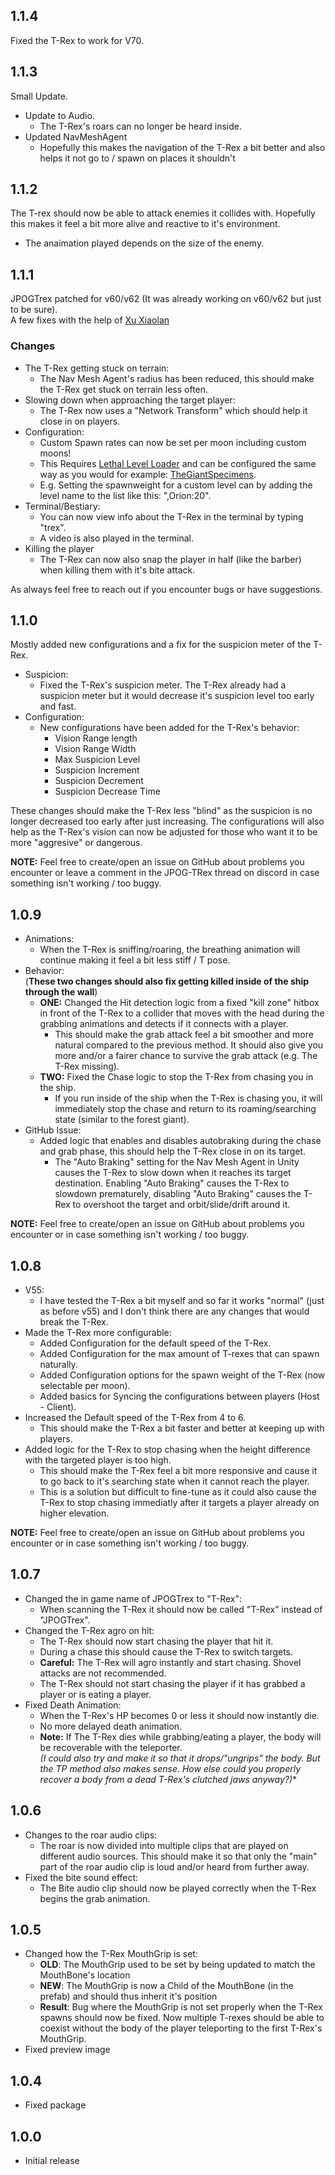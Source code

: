 ## 1.1.4
Fixed the T-Rex to work for V70.

## 1.1.3
Small Update.

- Update to Audio. 
	- The T-Rex's roars can no longer be heard inside.
- Updated NavMeshAgent
	- Hopefully this makes the navigation of the T-Rex a bit better and also helps it not go to / spawn on places it shouldn't

## 1.1.2

The T-rex should now be able to attack enemies it collides with. Hopefully this makes it feel a bit more alive and reactive to it's environment.
- The anaimation played depends on the size of the enemy.

## 1.1.1
JPOGTrex patched for v60/v62 (It was already working on v60/v62 but just to be sure).  
A few fixes with the help of [Xu Xiaolan](https://thunderstore.io/c/lethal-company/p/XuXiaolan/)

### Changes
- The T-Rex getting stuck on terrain:
	- The Nav Mesh Agent's radius has been reduced, this should make the T-Rex get stuck on terrain less often.
- Slowing down when approaching the target player:
	- The T-Rex now uses a "Network Transform" which should help it close in on players.
- Configuration:
	- Custom Spawn rates can now be set per moon including custom moons!
	- This Requires [Lethal Level Loader](https://thunderstore.io/c/lethal-company/p/IAmBatby/LethalLevelLoader/) and can be configured the same way as you would for example: [TheGiantSpecimens](https://thunderstore.io/c/lethal-company/p/XuXiaolan/TheGiantSpecimens/).
	- E.g. Setting the spawnweight for a custom level can by adding the level name to the list like this: ",Orion:20".
- Terminal/Bestiary:
	- You can now view info about the T-Rex in the terminal by typing "trex".
	- A video is also played in the terminal.
- Killing the player
	- The T-Rex can now also snap the player in half (like the barber) when killing them with it's bite attack. 

As always feel free to reach out if you encounter bugs or have suggestions.

## 1.1.0
Mostly added new configurations and a fix for the suspicion meter of the T-Rex.
- Suspicion:
	- Fixed the T-Rex's suspicion meter. The T-Rex already had a suspicion meter but it would decrease it's suspicion level too early and fast.
- Configuration:
	- New configurations have been added for the T-Rex's behavior:
		- Vision Range length
		- Vision Range Width
		- Max Suspicion Level
		- Suspicion Increment
		- Suspicion Decrement
		- Suspicion Decrease Time
		
These changes should make the T-Rex less "blind" as the suspicion is no longer decreased too early after just increasing. The configurations will also help as the T-Rex's vision can now be adjusted for those who want it to be more "aggresive" or dangerous.

**NOTE:** Feel free to create/open an issue on GitHub about problems you encounter or leave a comment in the JPOG-TRex thread on discord in case something isn't working / too buggy.

## 1.0.9
- Animations:
	- When the T-Rex is sniffing/roaring, the breathing animation will continue making it feel a bit less stiff / T pose.
- Behavior:  
(**These two changes should also fix getting killed inside of the ship through the wall**)
	- **ONE:** Changed the Hit detection logic from a fixed "kill zone" hitbox in front of the T-Rex to a collider that moves with the head during the grabbing animations and detects if it connects with a player.  
		- This should make the grab attack feel a bit smoother and more natural compared to the previous method. It should also give you more and/or a fairer chance to survive the grab attack (e.g. The T-Rex missing).
	- **TWO:** Fixed the Chase logic to stop the T-Rex from chasing you in the ship.  
		- If you run inside of the ship when the T-Rex is chasing you, it will immediately stop the chase and return to its roaming/searching state (similar to the forest giant).
- GitHub Issue:
	- Added logic that enables and disables autobraking during the chase and grab phase, this should help the T-Rex close in on its target.
		- The "Auto Braking" setting for the Nav Mesh Agent in Unity causes the T-Rex to slow down when it reaches its target destination. Enabling "Auto Braking" causes the T-Rex to slowdown prematurely, disabling "Auto Braking" causes the T-Rex to overshoot the target and orbit/slide/drift around it.
	
**NOTE:** Feel free to create/open an issue on GitHub about problems you encounter or in case something isn't working / too buggy.

## 1.0.8
- V55:
	- I have tested the T-Rex a bit myself and so far it works "normal" (just as before v55) and I don't think there are any changes that would break the T-Rex.
- Made the T-Rex more configurable:
	- Added Configuration for the default speed of the T-Rex.
	- Added Configuration for the max amount of T-rexes that can spawn naturally.
	- Added Configuration options for the spawn weight of the T-Rex (now selectable per moon).
	- Added basics for Syncing the configurations between players (Host - Client).
- Increased the Default speed of the T-Rex from 4 to 6.
	- This should make the T-Rex a bit faster and better at keeping up with players.
- Added logic for the T-Rex to stop chasing when the height difference with the targeted player is too high.
	- This should make the T-Rex feel a bit more responsive and cause it to go back to it's searching state when it cannot reach the player.
	- This is a solution but difficult to fine-tune as it could also cause the T-Rex to stop chasing immediatly after it targets a player already on higher elevation.

**NOTE:** Feel free to create/open an issue on GitHub about problems you encounter or in case something isn't working / too buggy.


## 1.0.7
- Changed the in game name of JPOGTrex to "T-Rex":
	- When scanning the T-Rex it should now be called "T-Rex" instead of "JPOGTrex".
- Changed the T-Rex agro on hit:
	- The T-Rex should now start chasing the player that hit it.
	- During a chase this should cause the T-Rex to switch targets.
	- **Careful:** The T-Rex will agro instantly and start chasing. Shovel attacks are not recommended.
	- The T-Rex should not start chasing the player if it has grabbed a player or is eating a player.
- Fixed Death Animation:
	- When the T-Rex's HP becomes 0 or less it should now instantly die.
	- No more delayed death animation.
	- **Note:** If The T-Rex dies while grabbing/eating a player, the body will be recoverable with the teleporter.  
	  *(I could also try and make it so that it drops/"ungrips" the body. But the TP method also makes sense. How else could you properly recover a body from a dead T-Rex's clutched jaws anyway?)**

## 1.0.6
- Changes to the roar audio clips: 
	- The roar is now divided into multiple clips that are played on different audio sources. This should make it so that only the "main" part of the roar audio clip is loud and/or heard from further away.
- Fixed the bite sound effect:
	- The Bite audio clip should now be played correctly when the T-Rex begins the grab animation. 

## 1.0.5
- Changed how the T-Rex MouthGrip is set:
	- **OLD**: The MouthGrip used to be set by being updated to match the MouthBone's location
	- **NEW**: The MouthGrip is now a Child of the MouthBone (in the prefab) and should thus inherit it's position
	- **Result**: Bug where the MouthGrip is not set properly when the T-Rex spawns should now be fixed. Now multiple T-rexes should be able to coexist without the body of the player teleporting to the first T-Rex's MouthGrip.
- Fixed preview image


## 1.0.4

- Fixed package

## 1.0.0

- Initial release